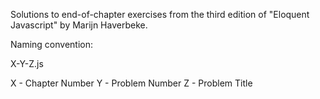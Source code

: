 Solutions to end-of-chapter exercises from the third edition of "Eloquent Javascript" by Marijn Haverbeke.

Naming convention: 

X-Y-Z.js

X - Chapter Number
Y - Problem Number
Z - Problem Title
